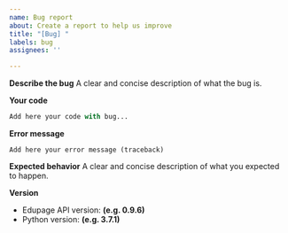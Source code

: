 ```yaml
---
name: Bug report
about: Create a report to help us improve
title: "[Bug] "
labels: bug
assignees: ''

---
```


**Describe the bug**
A clear and concise description of what the bug is.

**Your code**
```python
Add here your code with bug...
```

**Error message**
```
Add here your error message (traceback)
```

**Expected behavior**
A clear and concise description of what you expected to happen.

**Version**
- Edupage API version: **(e.g. 0.9.6)**
- Python version: **(e.g. 3.7.1)**
